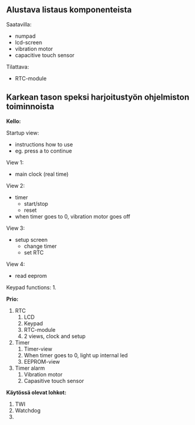 ## Alustava listaus komponenteista

Saatavilla:
-	numpad
-	lcd-screen
-	vibration motor
-	capacitive touch sensor

Tilattava:
-	RTC-module

## Karkean tason speksi harjoitustyön ohjelmiston toiminnoista

**Kello:**

Startup view:
-   instructions how to use
-   eg. press a to continue

View 1:
-   main clock (real time)

View 2:
-   timer
    -   start/stop
    -   reset
-   when timer goes to 0, vibration motor goes off

View 3:
-   setup screen
    -   change timer
    -   set RTC

View 4:
-   read eeprom

Keypad functions:
1. 

**Prio:**

1. RTC
   1. LCD
   2. Keypad
   3. RTC-module
   4. 2 views, clock and setup
2. Timer
   1. Timer-view
   2. When timer goes to 0, light up internal led
   3. EEPROM-view
3. Timer alarm
   1. Vibration motor
   2. Capasitive touch sensor

**Käytössä olevat lohkot:**

1. TWI
2. Watchdog
3. 
